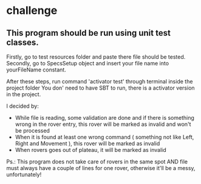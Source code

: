 # challenge

## This program should be run using unit test classes.

Firstly, go to test resources folder and paste there file should be tested.
Secondly, go to SpecsSetup object and insert your file name into yourFileName constant.

After these steps, run command 'activator test' through terminal inside the project folder
You don' need to have SBT to run, there is a activator version in the project.

I decided by:

- While file is reading, some validation are done and if there is something wrong in the rover entry, this rover will be marked as invalid and won't
be processed
- When it is found at least one wrong command ( something not like Left, Right and Movement ), this rover will be marked as invalid
- When rovers goes out of plateau, it will be marked as invalid

Ps.: This program does not take care of rovers in the same spot AND file must always have a couple of lines for one rover,
otherwise it'll be a messy, unfortunately!
